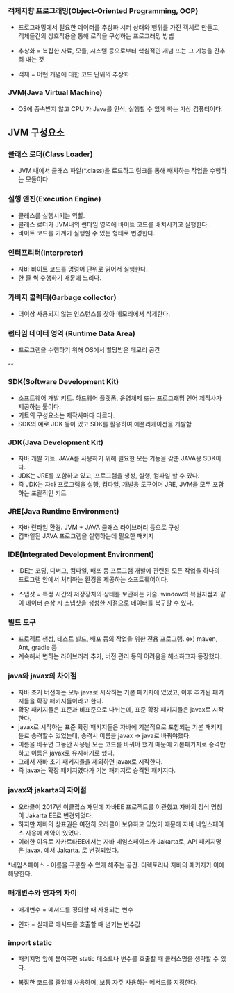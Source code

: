 ### 객체지향 프로그래밍(Object-Oriented Programming, OOP)

* 프로그래밍에서 필요한 데이터를 추상화 시켜 상태와 행위를 가진 객체로 만들고, 객체들간의 상호작용을 통해 로직을 구성하는 프로그래밍 방법

* 추상화 = 복잡한 자료, 모듈, 시스템 등으로부터 핵심적인 개념 또는 그 기능을 간추려 내는 것

* 객체 = 어떤 개념에 대한 코드 단위의 추상화

### JVM(Java Virtual Machine)

* OS에 종속받지 않고 CPU 가 Java를 인식, 실행할 수 있게 하는 가상 컴퓨터이다. 

## JVM 구성요소

### 클래스 로더(Class Loader)

* JVM 내에서 클래스 파일(*.class)을 로드하고 링크를 통해 배치하는 작업을 수행하는 모듈이다 

### 실행 엔진(Execution Engine)
 
* 클래스를 실행시키는 역할.
* 클래스 로더가 JVM내의 런타임 영역에 바이트 코드를 배치시키고 실행한다.
* 바이트 코드를 기계가 실행할 수 있는 형태로 변경한다. 

### 인터프리터(Interpreter)

* 자바 바이트 코드를 명렁어 단위로 읽어서 실행한다.
* 한 줄 씩 수행하기 때문에 느리다.

### 가비지 콜렉터(Garbage collector) 

* 더이상 사용되지 않는 인스턴스를 찾아 메모리에서 삭제한다.

### 런타임 데이터 영역 (Runtime Data Area)

* 프로그램을 수행하기 위해 OS에서 할당받은 메모리 공간

--

### SDK(Software Development Kit)

* 소프트웨어 개발 키트. 하드웨어 플랫폼, 운영체제 또는 프로그래밍 언어 제작사가 제공하는 툴이다. 
* 키트의 구성요소는 제작사마다 다르다.
* SDK의 예로 JDK 등이 있고 SDK를 활용하여 애플리케이션을 개발함

### JDK(Java Development Kit)

* 자바 개발 키트. JAVA를 사용하기 위해 필요한 모든 기능을 갖춘 JAVA용 SDK이다. 
* JDK는 JRE를 포함하고 있고, 프로그램을 생성, 실행, 컴파일 할 수 있다.
* 즉 JDK는 자바 프로그램을 실행, 컴파일, 개발용 도구이며 JRE, JVM을 모두 포함하는 포괄적인 키트
                                    
### JRE(Java Runtime Environment)

* 자바 런타임 환경. JVM + JAVA 클래스 라이브러리 등으로 구성
* 컴파일된 JAVA 프로그램을 실행하는데 필요한 패키지

### IDE(Integrated Development Environment)

* IDE는 코딩, 디버그, 컴파일, 배포 등 프로그램 개발에 관련된 모든 작업을 하나의 프로그램 안에서 처리하는 환경을 제공하는 소프트웨어이다. 

* 스냅샷 = 특정 시간의 저장장치의 상태를 보관하는 기술. window의 복원지점과 같이 데이터 손상 시 스냅샷을 생성한 지점으로 데이터를 복구할 수 있다.

### 빌드 도구 

* 프로젝트 생성, 테스트 빌드, 배포 등의 작업을 위한 전용 프로그램. ex) maven, Ant, gradle 등
* 계속해서 변하는 라이브러리 추가, 버전 관리 등의 어려움을 해소하고자 등장했다.  

### java와 javax의 차이점

* 자바 초기 버전에는 모두 java로 시작하는 기본 패키지에 있었고, 이후 추가된 패키지들을 확장 패키지들이라고 한다.
* 확장 패키지들은 표준과 비표준으로 나뉘는데, 표준 확장 패키지들은 javax로 시작한다. 
* javax로 시작하는 표준 확장 패키지들은 자바에 기본적으로 포함되는 기본 패키지들로 승격할수 있었는데, 승격시 이름을 javax -> java로 바꿔야했다.
* 이름을 바꾸면 그동안 사용된 모든 코드를 바꿔야 했기 때문에 기본패키지로 승격만 하고 이름은 javax로 유지하기로 했다.
* 그래서 자바 초기 패키지들을 제외하면 javax로 시작한다.
* 즉 javax는 확장 패키지였다가 기본 패키지로 승격된 패키지다.  

### javax와 jakarta의 차이점

* 오라클이 2017년 이클립스 재단에 자바EE 프로젝트를 이관했고 자바의 정식 명칭이 Jakarta EE로 변경되었다.
* 하지만 자바의 상표권은 여전히 오라클이 보유하고 있었기 때문에 자바 네임스페이스 사용에 제약이 있었다.
* 이러한 이유로 자카르타EE에서는 자바 네임스페이스가 Jakarta로, API 패키지명은 javax. 에서 Jakarta. 로 변경되었다.

*네임스페이스 - 이름을 구분할 수 있게 해주는 공간. 디렉토리나 자바의 패키지가 이에 해당한다.

### 매개변수와 인자의 차이

* 매개변수 = 메서드를 정의할 때 사용되는 변수 

* 인자 = 실제로 메서드를 호출할 때 넘기는 변수값  

### import static

* 패키지명 앞에 붙여주면 static 메소드나 변수를 호출할 때 클래스명을 생략할 수 있다.

* 복잡한 코드를 줄일때 사용하며, 보통 자주 사용하는 메서드를 지정한다.
